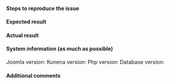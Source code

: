#### Steps to reproduce the issue



#### Expected result



#### Actual result



#### System information (as much as possible)

Joomla version: 
Kunena version:
Php version:
Database version:

#### Additional comments

